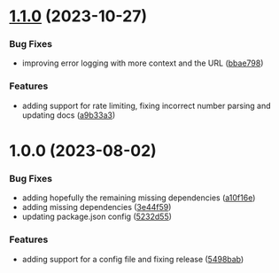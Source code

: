# [1.1.0](https://github.com/klcodanr/seo-spider/compare/v1.0.0...v1.1.0) (2023-10-27)


### Bug Fixes

* improving error logging with more context and the URL ([bbae798](https://github.com/klcodanr/seo-spider/commit/bbae798651169c023e85888e9d61df1d736f9651))


### Features

* adding support for rate limiting, fixing incorrect number parsing and updating docs ([a9b33a3](https://github.com/klcodanr/seo-spider/commit/a9b33a37744971b96251eb290e64d518a9e6502a))

# 1.0.0 (2023-08-02)


### Bug Fixes

* adding hopefully the remaining missing dependencies ([a10f16e](https://github.com/klcodanr/seo-spider/commit/a10f16e72c787abcdd996dbbc5a9834b9806db98))
* adding missing dependencies ([3e44f59](https://github.com/klcodanr/seo-spider/commit/3e44f5942e2c054290870e0ec8c31c278d028b49))
* updating package.json config ([5232d55](https://github.com/klcodanr/seo-spider/commit/5232d558e6e0169ec079cc8765e9ee566fd53a33))


### Features

* adding support for a config file and fixing release ([5498bab](https://github.com/klcodanr/seo-spider/commit/5498bab7989f3864433c5c3c80aeb8b4f60483a3))
